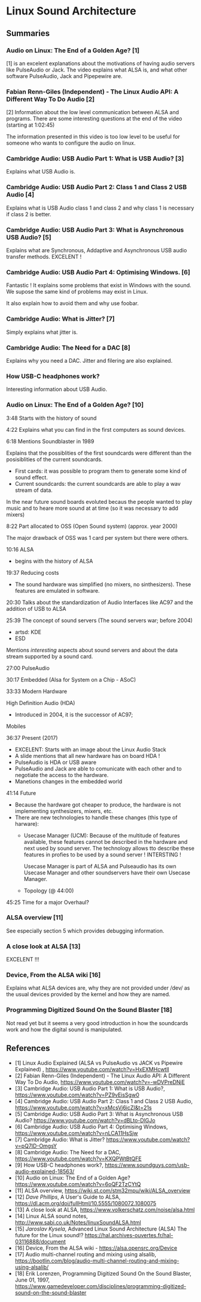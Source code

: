 # Linux Sound Architecture

## Summaries

### Audio on Linux: The End of a Golden Age? [1]

[1] is an excelent explanations about the motivations of having audio servers like PulseAudio or Jack. The video
explains what ALSA is, and what other software PulseAudio, Jack and Pipepewire are.

### Fabian Renn-Giles (Independent) - The Linux Audio API: A Different Way To Do Audio [2]

[2] Information about the low level communication between ALSA and programs. There are some interesting questions at the end of the video (starting at 1:02:45)

The information presented in this video is too low level to be useful for someone who wants to configure the audio on linux.

###  Cambridge Audio: USB Audio Part 1: What is USB Audio? [3]

Explains what USB Audio is.

### Cambridge Audio: USB Audio Part 2: Class 1 and Class 2 USB Audio [4] 

Explains what is USB Audio class 1 and class 2 and why class 1 is necessary if class 2 is better.

### Cambridge Audio: USB Audio Part 3: What is Asynchronous USB Audio? [5]

Explains what are Synchronous, Addaptive and Asynchronous USB audio transfer methods. EXCELENT !

### Cambridge Audio: USB Audio Part 4: Optimising Windows. [6]

Fantastic ! It explains some problems that exist in Windows with the sound. We supose
the same kind of problems may exist in Linux.

It also explain how to avoid them and why use foobar.

### Cambridge Audio: What is Jitter? [7]

Simply explains what jitter is.

### Cambridge Audio: The Need for a DAC [8]

Explains why you need a DAC. Jitter and filering are also explained.

### How USB-C headphones work?

Interesting information about USB Audio.

### Audio on Linux: The End of a Golden Age? [10]

3:48 Starts with the history of sound

4:22 Explains what you can find in the first computers as sound devices.

6:18 Mentions Soundblaster in 1989

  Explains that the possiblities of the first soundcards were different than
  the posisiblities of the current soundcards.

  - First cards: it was possible to program them to generate some kind of sound effect.
  - Current soundcards: the current soundcards are able to play a wav stream of data.

In the near future sound boards evoluted becaus the people wanted to play music and to
heare more sound at at time (so it was necessary to add mixers)

8:22 Part allocated to OSS (Open Sound system) (approx. year 2000)

The major drawback of OSS was 1 card per system but there were others.

10:16 ALSA

  - begins with the history of ALSA

19:37 Reducing costs

   - The sound hardware was simplified (no mixers, no sinthesizers). These
     features are emulated in software.

20:30 Talks about the standardization of Audio Interfaces like AC97 and
the addition of USB to ALSA

25:39 The concept of sound servers (The sound servers war; before 2004)

   - artsd: KDE
   - ESD

   Mentions *interesting* aspects about sound servers and about the data
   stream supported by a sound card.

27:00 PulseAudio

30:17 Embedded (Alsa for System on a Chip - ASoC)

33:33 Modern Hardware

   High Definition Audio (HDA)

   - Introduced in 2004, it is the successor of AC97;

   Mobiles
   
36:37 Present (2017)
  
  - EXCELENT: Starts with an image about the Linux Audio Stack
  - A slide mentions that all new hardware has on board HDA !
  - PulseAudio is HDA or USB aware
  - PulseAudio and Jack are able to comunicate with each other and to negotiate the access to the hardware.
  - Manetions changes in the embedded world
    
41:14 Future
 
  - Because the hardware got cheaper to produce, the hardware is not implementing synthesizers, mixers, etc.
  - There are new technologies to handle these changes (this type of harware): 
    - Usecase Manager (UCM): Because of the multitude of features available, these
      features cannot be described in the hardware and next used by sound server.
      The technology allows tto describe these features in profies to be used by
      a sound server ! INTERSTING  !
      
      Usecase Manager is part of ALSA and Pulseaudio has its own Usecase Manager and other
      soundservers have their own Usecase Manager.
      
    - Topology (@ 44:00)

45:25 Time for a major Overhaul?

### ALSA overview [11]

See especially section 5 which provides debugging information.

### A close look at ALSA [13]

EXCELENT !!!

### Device, From the ALSA wiki [16]

Explains what ALSA devices are, why they are not provided under /dev/ as the usual devices provided by the kernel and how they are named.
      
### Programming Digitized Sound On the Sound Blaster [18]

Not read yet but it seems a very good introduction in how the soundcards work and how the digital sound is manipulated.


## References

- [1] Linux Audio Explained (ALSA vs PulseAudio vs JACK vs Pipewire Explained) , https://www.youtube.com/watch?v=HxEXMHcwtlI
- [2] Fabian Renn-Giles (Independent) - The Linux Audio API: A Different Way To Do Audio, https://www.youtube.com/watch?v=-wDVPreDNjE
- [3] Cambridge Audio: USB Audio Part 1: What is USB Audio?, https://www.youtube.com/watch?v=PZ9vEisSgw0
- [4] Cambridge Audio: USB Audio Part 2: Class 1 and Class 2 USB Audio,  https://www.youtube.com/watch?v=xMcsVj6icZI&t=21s
- [5] Cambridge Audio: USB Audio Part 3: What is Asynchronous USB Audio? https://www.youtube.com/watch?v=dBLto-DlGJo
- [6] Cambridge Audio: USB Audio Part 4: Optimising Windows, https://www.youtube.com/watch?v=nLCA11HsSjw
- [7] Cambridge Audio: What is Jitter? https://www.youtube.com/watch?v=pQ7ID-OmgsY
- [8] Cambridge Audio: The Need for a DAC, https://www.youtube.com/watch?v=KXQPWtBtQFE
- [9] How USB-C headphones work?, https://www.soundguys.com/usb-audio-explained-18563/
- [10] Audio on Linux: The End of a Golden Age? https://www.youtube.com/watch?v=6oQF2TzCYtQ
- [11] ALSA overview, https://wiki.st.com/stm32mpu/wiki/ALSA_overview
- [12] *Dave Phillips*, A User's Guide to ALSA, https://dl.acm.org/doi/fullHtml/10.5555/1080072.1080075
- [13] A close look at ALSA, https://www.volkerschatz.com/noise/alsa.html
- [14] Linux ALSA sound notes, http://www.sabi.co.uk/Notes/linuxSoundALSA.html
- [15] *Jaroslav Kysela*, Advanced Linux Sound Architecture (ALSA) The future for the Linux sound!? https://hal.archives-ouvertes.fr/hal-03116888/document
- [16] Device, From the ALSA wiki - https://alsa.opensrc.org/Device
- [17] Audio multi-channel routing and mixing using alsalib, https://bootlin.com/blog/audio-multi-channel-routing-and-mixing-using-alsalib/
- [18] Erik Lorenzen, Programming Digitized Sound On the Sound Blaster, June 01, 1997, https://www.gamedeveloper.com/disciplines/programming-digitized-sound-on-the-sound-blaster



